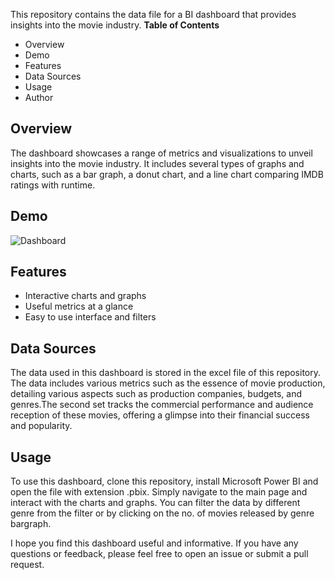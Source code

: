 This repository contains the data file for a BI dashboard that provides insights into the movie industry.
**Table of Contents**
* Overview
* Demo
* Features
* Data Sources
* Usage
* Author

## Overview
The dashboard showcases a range of metrics and visualizations to unveil insights into the movie industry. It includes several types of graphs and charts, such as a bar graph, a donut chart, and a line chart comparing IMDB ratings with runtime.

## Demo

![Dashboard](https://github.com/saketvaibhav7114/Unveiling-Insights-in-the-Movie-Industry/assets/130402010/d325fec6-75f5-417e-b023-1e9e2ebd7654)

## Features
* Interactive charts and graphs
* Useful metrics at a glance
* Easy to use interface and filters

## Data Sources
The data used in this dashboard is stored in the excel file of this repository. The data includes various metrics such as the essence of movie production, detailing various aspects such as production companies, budgets, and genres.The second set tracks the commercial performance and audience reception of these movies, offering a glimpse into their financial success and popularity.

## Usage
To use this dashboard, clone this repository, install Microsoft Power BI and open the file with extension .pbix. Simply navigate to the main page and interact with the charts and graphs. You can filter the data by different genre from the filter or by clicking on the no. of movies released by genre bargraph.

I hope you find this dashboard useful and informative. If you have any questions or feedback, please feel free to open an issue or submit a pull request.
